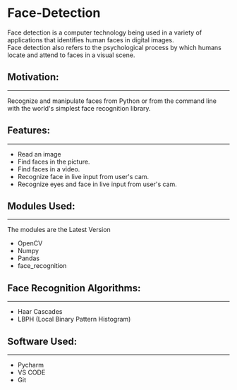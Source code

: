 # Face-Detection

Face detection is a computer technology being used in a variety of applications that identifies human faces in digital images. <br>
Face detection also refers to the psychological process by which humans locate and attend to faces in a visual scene.

## Motivation:
----------------------------
Recognize and manipulate faces from Python or from the command line with the world's simplest face recognition library.

## Features:
---------------------------
* Read an image
* Find faces in the picture.
* Find faces in a video.
* Recognize face in live input from user's cam. 
* Recognize eyes and face in live input from user's cam.

## Modules Used:
---------------------------
The modules are the Latest Version
* OpenCV
* Numpy
* Pandas
* face_recognition

## Face Recognition Algorithms:
---------------------------
* Haar Cascades
* LBPH (Local Binary Pattern Histogram)

## Software Used:
---------------------------
* Pycharm
* VS CODE
* Git

